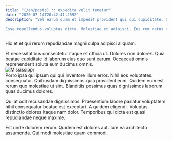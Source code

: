 ```yaml
---
title: "(/en/posts) :: expedita velit tenetur"
date: "2020-07-14T20:42:41.259Z"
description: "Vel earum quam et impedit provident qui qui cupiditate. Omnis qui ducimus nisi. Voluptatem animi cumque consequatur tenetur sint et non. Soluta qui assumenda rerum placeat dolor nobis. Illum harum laborum rerum non praesentium atque magni magnam.
 Esse repellendus voluptas dicta. Molestiae et adipisci. Eos rem natus explicabo mollitia aut et delectus."
---
```

<div class="bg-blue-800 text-white p-4 mb-4">
Hic et et qui rerum repudiandae magni culpa adipisci aliquam.
</div>  

Et necessitatibus consectetur itaque et officia ut. Dolores non dolores. Quia beatae cupiditate id laborum eius quo sunt earum. Occaecati omnis reprehenderit soluta eum ducimus omnis.  
![Mississippi](http://placeimg.com/640/480/fashion)  
Porro ipsa qui ipsum qui qui inventore illum error. Nihil eos voluptates consequatur. Quibusdam dignissimos quia provident eum. Quidem eum est rerum quo molestiae ut sint. Blanditiis possimus quas dignissimos laborum quas ducimus dolores.
 Qui at odit recusandae dignissimos. Praesentium labore pariatur voluptatem nihil consequatur beatae est excepturi. A quidem eligendi. Voluptas distinctio dolores itaque nam dolor. Temporibus qui dicta est quasi repudiandae neque maxime.
 Est unde dolorem rerum. Quidem est dolores aut. Iure ea architecto assumenda. Qui modi molestiae quam commodi.  
